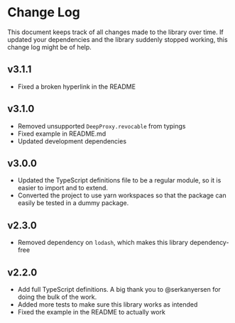 Change Log
==========

This document keeps track of all changes made to the library over time. If
updated your dependencies and the library suddenly stopped working, this change
log might be of help.

## v3.1.1

 - Fixed a broken hyperlink in the README

## v3.1.0

 - Removed unsupported `DeepProxy.revocable` from typings
 - Fixed example in README.md
 - Updated development dependencies

## v3.0.0

 - Updated the TypeScript definitions file to be a regular module, so it is
   easier to import and to extend.
 - Converted the project to use yarn workspaces so that the package can easily
   be tested in a dummy package.

## v2.3.0

 - Removed dependency on `lodash`, which makes this library dependency-free

## v2.2.0

 - Add full TypeScript definitions. A big thank you to @serkanyersen for doing the bulk of the work.
 - Added more tests to make sure this library works as intended
 - Fixed the example in the README to actually work

